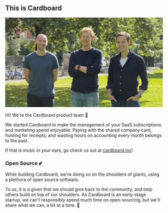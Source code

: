 ## This is Cardboard

![The Cardboard product team](team-2023-08-03.jpg)

Hi! We're the Cardboard product team 👋

We started Cardboard to make the management of your
SaaS subscriptions and marketing spend enjoyable.
Paying with the shared company card, hunting for receipts,
and wasting hours on accounting every month belongs to the past.

If that is music in your ears,
go check us out at [cardboard.inc](https://cardboard.inc)!

### Open Source 💕

While building Cardboard,
we're doing so on the shoulders of giants,
using a plethora of open source software.

To us, it is a given that we should give back to the community,
and help others build on top of our shoulders.
As Cardboard is an early-stage startup,
we can't responsibly spend much time on open-sourcing,
but we'll share what we can,
a bit at a time. 🐢
